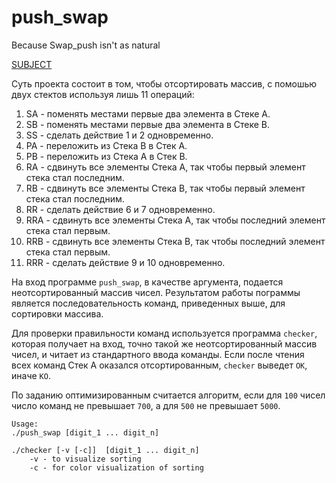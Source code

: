# push_swap
Because Swap_push isn't as natural

<a href="https://github.com/go0h/push_swap/blob/master/push_swap.en.pdf">SUBJECT<a>

Суть проекта состоит в том, чтобы отсортировать массив, с помошью двух стектов используя лишь 11 операций:
1. SA - поменять местами первые два элемента в Стеке А.
2. SB - поменять местами первые два элемента в Стеке В.
3. SS - сделать действие 1 и 2 одновременно.
4. PA - переложить из Стека B в Стек A.
5. PB - переложить из Стека A в Стек B.
6. RA - сдвинуть все элементы Стека А, так чтобы первый элемент стека стал последним.
7. RВ - сдвинуть все элементы Стека В, так чтобы первый элемент стека стал последним.
8. RR - сделать действие 6 и 7 одновременно.
9. RRA - сдвинуть все элементы Стека А, так чтобы последний элемент стека стал первым.
10. RRВ - сдвинуть все элементы Стека В, так чтобы последний элемент стека стал первым.
11. RRR - сделать действие 9 и 10 одновременно.

На вход программе ```push_swap```, в качестве аргумента, подается неотсортированный массив чисел.
Результатом работы пограммы является последовательность команд, приведенных выше, для сортировки массива.

Для проверки правильности команд используется программа ```checker```, которая получает на вход,
точно такой же неотсортированный массив чисел, и читает из стандартного ввода команды.
Если после чтения всех команд Стек А оказался отсортированным, ```checker``` выведет ```ОК```, иначе ```KO```.

По заданию оптимизированным считается алгоритм, если для ```100``` чисел число команд не превышает ```700```, а для ```500``` не превышает ```5000```.

```
Usage:
./push_swap [digit_1 ... digit_n]

./checker [-v [-c]]  [digit_1 ... digit_n]
    -v - to visualize sorting
    -c - for color visualization of sorting
```
